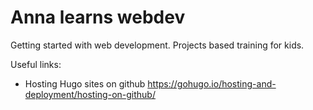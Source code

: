 # Anna learns webdev

Getting started with web development. Projects based training for kids. 


Useful links:
- Hosting Hugo sites on github  https://gohugo.io/hosting-and-deployment/hosting-on-github/
